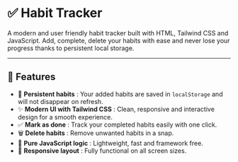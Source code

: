 # ✅ Habit Tracker

A modern and user friendly habit tracker built with HTML, Tailwind CSS and JavaScript. Add, complete, delete your habits with ease and never lose your progress thanks to persistent local storage.

---

## 🚀 Features  
- 🧠 **Persistent habits** : Your added habits are saved in `localStorage` and will not disappear on refresh.  
- ✨ **Modern UI with Tailwind CSS** : Clean, responsive and interactive design for a smooth experience.  
- ✅ **Mark as done** : Track your completed habits easily with one click.  
- 🗑️ **Delete habits** : Remove unwanted habits in a snap.  
- 💾 **Pure JavaScript logic** : Lightweight, fast and framework free.  
- 📱 **Responsive layout** : Fully functional on all screen sizes.
